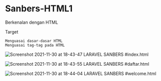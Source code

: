 # Sanbers-HTML1
Berkenalan dengan HTML

Target

    Menguasai dasar-dasar HTML
    Menguasai tag-tag pada HTML

![Screenshot 2021-11-30 at 18-43-47 LARAVEL SANBERS](https://user-images.githubusercontent.com/60083537/144041621-bc4bf54d-0dc9-4c91-9469-271129aaa9de.png)
#index.html

![Screenshot 2021-11-30 at 18-43-55 LARAVEL SANBERS](https://user-images.githubusercontent.com/60083537/144041616-074b358b-51b5-4060-b936-0cbc1dbe0c9f.png)
#daftar.html

![Screenshot 2021-11-30 at 18-44-04 LARAVEL SANBERS](https://user-images.githubusercontent.com/60083537/144041612-2353b130-7fea-4c4a-b260-9d1e98debe30.png)
#welcome.html
